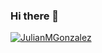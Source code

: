 ### Hi there 👋

<!--
**JulianMGonzalez/JulianMGonzalez** is a ✨ _special_ ✨ repository because its `README.md` (this file) appears on your GitHub profile.

Here are some ideas to get you started:

- 🔭 I’m currently working on ...
- 🌱 I’m currently learning ...
- 👯 I’m looking to collaborate on ...
- 🤔 I’m looking for help with ...
- 💬 Ask me about ...
- 📫 How to reach me: ...
- 😄 Pronouns: ...
- ⚡ Fun fact: ...
-->

[![JulianMGonzalez](https://github-readme-stats.vercel.app/api?username=JulianMGonzalez)](https://github.com/JulianMGonzalez/github-readme-stats)
